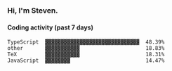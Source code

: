 ### Hi, I'm Steven.

#### Coding activity (past 7 days)
```
TypeScript  ▓▓▓▓▓▓▓▓▓▓▓▓▓▓▓▓▓▓▓▓▓▓▓▓▓▓▓▓▓▓  48.39%
other       ▓▓▓▓▓▓▓▓▓▓▓                     18.83%
TeX         ▓▓▓▓▓▓▓▓▓▓▓                     18.31%
JavaScript  ▓▓▓▓▓▓▓▓                        14.47%
```
